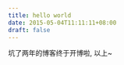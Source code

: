```yaml
---
title: hello world
date: 2015-05-04T11:11:11+08:00
draft: false
---
```


坑了两年的博客终于开博啦, 以上~


<!-- vim:set ai et ts=4 sw=4 sts=4 fenc=utf-8: -->
